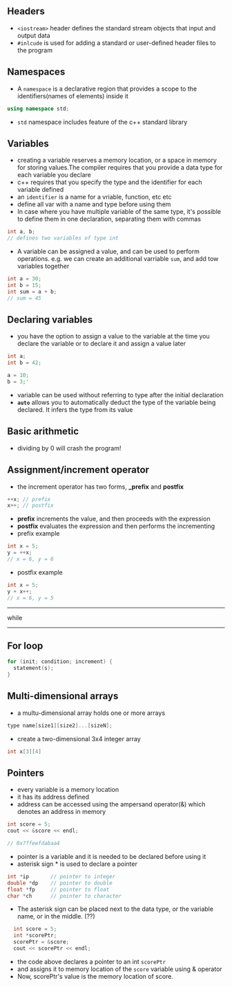 ## Headers

- `<iostream>` header defines the standard stream objects that input and output data
- `#inlcude` is used for adding a standard or user-defined header files to the program

## Namespaces

- A `namespace` is a declarative region that provides a scope to the identifiers(names of elements) inside it

```cpp
using namespace std;
```

- `std` namespace includes feature of the c++ standard library

## Variables

- creating a variable reserves a memory location, or a space in memory for storing values.The compiler requires that you provide a data type for each variable you declare
- c++ requires that you specify the type and the identifier for each variable defined
- an `identifier` is a name for a vriable, function, etc etc
- define all var with a name and type before using them
- In case where you have multiple variable of the same type, it's possible to define them in one declaration, separating them with commas

```cpp
int a, b;
// defines two variables of type int
```

- A variable can be assigned a value, and can be used to perform operations. e.g. we can create an additional varriable `sum`, and add tow variables together

```cpp
int a = 30;
int b = 15;
int sum = a + b;
// sum = 45
```

## Declaring variables

- you have the option to assign a value to the variable at the time you declare the variable or to declare it and assign a value later

```cpp
int a;
int b = 42;

a = 10;
b = 3;'
```

- variable can be used without referring to type after the initial declaration
- **`auto`** allows you to automatically deduct the type of the variable being declared. It infers the type from its value

## Basic arithmetic

- dividing by 0 will crash the program!

## Assignment/increment operator

- the increment operator has two forms, **\_prefix** and **postfix**

```cpp
++x; // prefix
x++; // postfix
```

- **prefix** increments the value, and then proceeds with the expression
- **postfix** evaluates the expression and then performs the incrementing
- prefix example

```cpp
int x = 5;
y = ++x;
// x = 6, y = 6
```

- postfix example

```cpp
int x = 5;
y + x++;
// x = 6, y = 5
```

---

while

---

## For loop

```cpp
for (init; condition; increment) {
  statement(s);
}
```

## Multi-dimensional arrays

- a multu-dimensional array holds one or more arrays

```cpp
type name[size1][size2]...[sizeN];
```

- create a two-dimensional 3x4 integer array

```cpp
int x[3][4]
```

## Pointers

- every variable is a memory location
- it has its address defined
- address can be accessed using the ampersand operator(&) which denotes an address in memory

```cpp
int score = 5;
cout << &score << endl;

// 0x7ffeefdabaa4
```

- pointer is a variable and it is needed to be declared before using it
- asterisk sign \* is used to declare a pointer

```cpp
int *ip       // pointer to integer
double *dp    // pointer to double
float *fp     // pointer to float
char *ch      // pointer to character
```

- The asterisk sign can be placed next to the data type, or the variable name, or in the middle. (??)

```cpp
  int score = 5;
  int *scorePtr;
  scorePtr = &score;
  cout << scorePtr << endl;
```
- the code above declares a pointer to an int `scorePtr`
- and assigns it to memory location of the `score` variable using & operator
- Now, scorePtr's value is the memory location of score.
